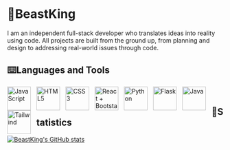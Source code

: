 #  👾BeastKing


I am an independent full-stack developer who translates ideas into reality using code. All projects are built from the ground up, from planning and design to addressing real-world issues through code.

## ⌨️Languages and Tools



<img align="left" alt="JavaScript" width="55px" style="padding-right:10px;" src="https://cdn.jsdelivr.net/gh/devicons/devicon/icons/javascript/javascript-plain.svg" />
<img  align="left" alt="HTML5" width="55px" style="padding-right:10px;" src="https://cdn.jsdelivr.net/gh/devicons/devicon@latest/icons/html5/html5-original.svg" />
 <img  align="left" alt="CSS3" width="55px" style="padding-right:10px;" src="https://cdn.jsdelivr.net/gh/devicons/devicon@latest/icons/css3/css3-original.svg" />
 <img  align="left" alt="React + Bootstarp" width="55px" style="padding-right:10px;" src="https://cdn.jsdelivr.net/gh/devicons/devicon@latest/icons/reactbootstrap/reactbootstrap-original.svg" />
 <img  align="left" alt="Python" width="55px" style="padding-right:10px;" src="https://cdn.jsdelivr.net/gh/devicons/devicon@latest/icons/python/python-original.svg" />
 <img  align="left" alt="Flask" width="55px" style="padding-right:10px;" src="https://cdn.jsdelivr.net/gh/devicons/devicon@latest/icons/flask/flask-original.svg" /> 
 <img align="left" alt="Java" width="55px" style="padding-right:10px;" src="https://cdn.jsdelivr.net/gh/devicons/devicon@latest/icons/java/java-original.svg" />
 <img  align="left" alt="Tailwind" width="55px" style="padding-right:10px;" src="https://cdn.jsdelivr.net/gh/devicons/devicon@latest/icons/tailwindcss/tailwindcss-original.svg" />

	
          


<br/>


          
          
          
## 🔢Statistics
[![BeastKing's GitHub stats](https://github-readme-stats.vercel.app/api?username=Ibrahim-Faisal15)](https://github.com/Ibrahim-Faisal15/github-readme-stats)
          
          
          
